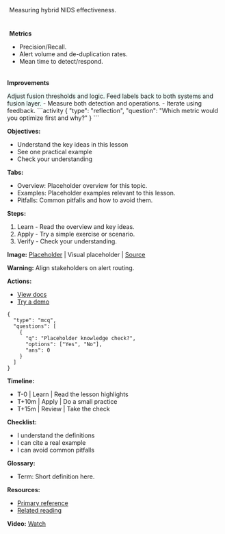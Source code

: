 <card class="mb-8">

<div style="padding:5px; border-radius:12px; max-width:800px; margin:auto; text-align:justify;">

Measuring hybrid NIDS effectiveness.

</div>

</card>

<card class="mb-8">

<div style="padding:5px; border-radius:12px; max-width:800px; margin:auto; text-align:justify;">

**Metrics**

- Precision/Recall.
- Alert volume and de-duplication rates.
- Mean time to detect/respond.

</div>

</card>

<card style="background:#F0FDFA;">

**Improvements**

<accordion title="Threshold tuning" open="false">
Adjust fusion thresholds and logic.
</accordion>

<accordion title="Feedback" open="false">
Feed labels back to both systems and fusion layer.
</accordion>

</card>

<key-points>
- Measure both detection and operations.
- Iterate using feedback.
</key-points>

<accordion title="Activity — reflection" open="true" class="mb-8">
```activity
{
  "type": "reflection",
  "question": "Which metric would you optimize first and why?"
}
```
</accordion>

**Objectives:**

- Understand the key ideas in this lesson
- See one practical example
- Check your understanding

**Tabs:**

- Overview: Placeholder overview for this topic.
- Examples: Placeholder examples relevant to this lesson.
- Pitfalls: Common pitfalls and how to avoid them.

**Steps:**

1. Learn - Read the overview and key ideas.
2. Apply - Try a simple exercise or scenario.
3. Verify - Check your understanding.

**Image:** [Placeholder](https://via.placeholder.com/960x400)
| Visual placeholder
| [Source](https://via.placeholder.com)

**Warning:** Align stakeholders on alert routing.

**Actions:**

- [View docs](https://example.com/docs)
- [Try a demo](https://example.com/demo)

```activity
{
  "type": "mcq",
  "questions": [
    {
      "q": "Placeholder knowledge check?",
      "options": ["Yes", "No"],
      "ans": 0
    }
  ]
}
```

**Timeline:**

- T-0 | Learn | Read the lesson highlights
- T+10m | Apply | Do a small practice
- T+15m | Review | Take the check

**Checklist:**

- I understand the definitions
- I can cite a real example
- I can avoid common pitfalls

**Glossary:**

- Term: Short definition here.

**Resources:**

- [Primary reference](https://example.com/reference)
- [Related reading](https://example.com/related)

**Video:** [Watch](https://www.youtube.com/embed/VIDEO_ID)
